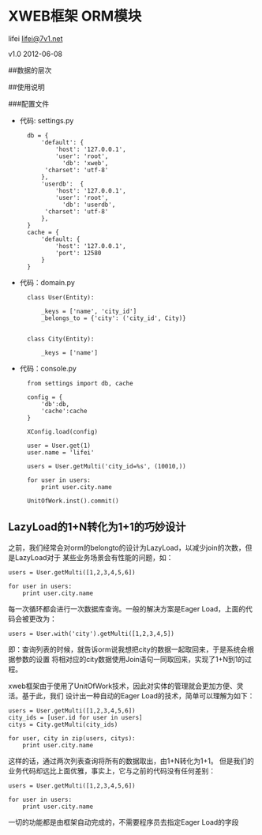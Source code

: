 # XWEB框架 ORM模块

lifei <lifei@7v1.net>

v1.0 2012-06-08

##数据的层次

##使用说明

###配置文件

* 代码: settings.py

        db = {
            'default': {
                'host': '127.0.0.1',
                'user': 'root',
                  'db': 'xweb',
             'charset': 'utf-8'
            },
            'userdb':  {
                'host': '127.0.0.1',
                'user': 'root',
                  'db': 'userdb',
             'charset': 'utf-8'
            },
        }
        cache = {
            'default: {
                'host': '127.0.0.1',
                'port': 12580
            }
        }
        
        
* 代码：domain.py

        class User(Entity):
        
            _keys = ['name', 'city_id']
            _belongs_to = {'city': ('city_id', City)}
            
            
        class City(Entity):
            
            _keys = ['name']
    
* 代码：console.py
    
        from settings import db, cache
        
        config = {
            'db':db,
            'cache':cache
        }
        
        XConfig.load(config)
        
        user = User.get(1)
        user.name = 'lifei'
        
        users = User.getMulti('city_id=%s', (10010,))
        
        for user in users:
            print user.city.name
        
        UnitOfWork.inst().commit()


## LazyLoad的1+N转化为1+1的巧妙设计
之前，我们经常会对orm的belongto的设计为LazyLoad，以减少join的次数，但是LazyLoad对于
某些业务场景会有性能的问题，如：

    users = User.getMulti([1,2,3,4,5,6])
    
    for user in users:
        print user.city.name
        
每一次循环都会进行一次数据库查询。一般的解决方案是Eager Load，上面的代码会被更改为：

    users = User.with('city').getMulti([1,2,3,4,5])

即：查询列表的时候，就告诉orm说我想把city的数据一起取回来，于是系统会根据参数的设置
将相对应的city数据使用Join语句一同取回来，实现了1+N到1的过程。

xweb框架由于使用了UnitOfWork技术，因此对实体的管理就会更加方便、灵活。基于此，我们
设计出一种自动的Eager Load的技术，简单可以理解为如下：

    users = User.getMulti([1,2,3,4,5,6])
    city_ids = [user.id for user in users]
    citys = City.getMulti(city_ids)
    
    for user, city in zip(users, citys):
        print user.city.name
        
这样的话，通过两次列表查询将所有的数据取出，由1+N转化为1+1。
但是我们的业务代码却远比上面优雅，事实上，它与之前的代码没有任何差别：

    users = User.getMulti([1,2,3,4,5,6])
    
    for user in users:
        print user.city.name

一切的功能都是由框架自动完成的，不需要程序员去指定Eager Load的字段